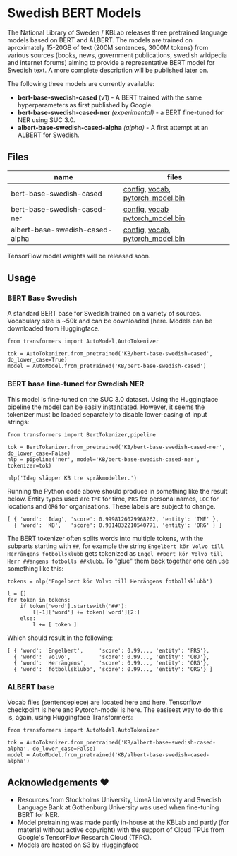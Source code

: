 # Swedish BERT Models

The National Library of Sweden / KBLab releases three pretrained language models based on BERT and ALBERT. The models are trained on aproximately 15-20GB of text (200M sentences, 3000M tokens) from various sources (books, news, government publications, swedish wikipedia and internet forums) aiming to provide a representative BERT model for Swedish text. A more complete description will be published later on.

The following three models are currently available:

- **bert-base-swedish-cased** (v1) - A BERT trained with the same hyperparameters as first published by Google.
- **bert-base-swedish-cased-ner** *(experimental)* - a BERT fine-tuned for NER using SUC 3.0.
- **albert-base-swedish-cased-alpha** *(alpha)* - A first attempt at an ALBERT for Swedish.

## Files

| **name**                        | **files** |
|---------------------------------|-----------|
| bert-base-swedish-cased         | [config](https://s3.amazonaws.com/models.huggingface.co/bert/KB/bert-base-swedish-cased/config.json), [vocab](https://s3.amazonaws.com/models.huggingface.co/bert/KB/bert-base-swedish-cased/vocab.txt), [pytorch_model.bin](https://s3.amazonaws.com/models.huggingface.co/bert/KB/bert-base-swedish-cased/pytorch_model.bin) |
| bert-base-swedish-cased-ner     | [config](https://s3.amazonaws.com/models.huggingface.co/bert/KB/bert-base-swedish-cased-ner/config.json), [vocab](https://s3.amazonaws.com/models.huggingface.co/bert/KB/bert-base-swedish-cased-ner/vocab.txt) [pytorch_model.bin](https://s3.amazonaws.com/models.huggingface.co/bert/KB/bert-base-swedish-cased-ner/pytorch_model.bin) |
| albert-base-swedish-cased-alpha | [config](https://s3.amazonaws.com/models.huggingface.co/bert/KB/albert-base-swedish-cased-alpha/config.json), [vocab](https://s3.amazonaws.com/models.huggingface.co/bert/KB/albert-base-swedish-cased-alpha/vocab.txt), [pytorch_model.bin](https://s3.amazonaws.com/models.huggingface.co/bert/KB/albert-base-swedish-cased-alpha/pytorch_model.bin) |

TensorFlow model weights will be released soon.

## Usage

### BERT Base Swedish

A standard BERT base for Swedish trained on a variety of sources. Vocabulary size is ~50k and can be downloaded [here. Models can be downloaded from Huggingface.

```
from transformers import AutoModel,AutoTokenizer

tok = AutoTokenizer.from_pretrained('KB/bert-base-swedish-cased', do_lower_case=True)
model = AutoModel.from_pretrained('KB/bert-base-swedish-cased')
```


### BERT base fine-tuned for Swedish NER

This model is fine-tuned on the SUC 3.0 dataset. Using the Huggingface pipeline the model can be easily instantiated. However, it seems the tokenizer must be loaded separately to disable lower-casing of input strings:

```
from transformers import BertTokenizer,pipeline

tok = BertTokenizer.from_pretrained('KB/bert-base-swedish-cased-ner', do_lower_case=False)
nlp = pipeline('ner', model='KB/bert-base-swedish-cased-ner', tokenizer=tok)

nlp('Idag släpper KB tre språkmodeller.')
```

Running the Python code above should produce in something like the result below. Entity types used are `TME` for time, `PRS` for personal names, `LOC` for locations and `ORG` for organisations. These labels are subject to change.

```
[ { 'word': 'Idag', 'score': 0.9998126029968262, 'entity': 'TME' },
  { 'word': 'KB',   'score': 0.9814832210540771, 'entity': 'ORG' } ]
```

The BERT tokenizer often splits words into multiple tokens, with the subparts starting with `##`, for example the string `Engelbert kör Volvo till Herrängens fotbollsklubb` gets tokenized as `Engel ##bert kör Volvo till Herr ##ängens fotbolls ##klubb`. To "glue" them back together one can use something like this:

```
tokens = nlp('Engelbert kör Volvo till Herrängens fotbollsklubb')

l = []
for token in tokens:
    if token['word'].startswith('##'):
        l[-1]['word'] += token['word'][2:]
    else:
        l += [ token ]
```

Which should result in the following:

```
[ { 'word': 'Engelbert',     'score': 0.99..., 'entity': 'PRS'},
  { 'word': 'Volvo',         'score': 0.99..., 'entity': 'OBJ'},
  { 'word': 'Herrängens',    'score': 0.99..., 'entity': 'ORG'},
  { 'word': 'fotbollsklubb', 'score': 0.99..., 'entity': 'ORG'} ]
```


### ALBERT base

Vocab files (sentencepiece) are located here and here. Tensorflow checkpoint is here and Pytorch-model is here. The easisest way to do this is, again, using Huggingface Transformers:

```
from transformers import AutoModel,AutoTokenizer

tok = AutoTokenizer.from_pretrained('KB/albert-base-swedish-cased-alpha', do_lower_case=False)
model = AutoModel.from_pretrained('KB/albert-base-swedish-cased-alpha')
```

## Acknowledgements ❤️

- Resources from Stockholms University, Umeå University and Swedish Language Bank at Gothenburg University was used when fine-tuning BERT for NER.
- Model pretraining was made partly in-house at the KBLab and partly (for material without active copyright) with the support of Cloud TPUs from Google's TensorFlow Research Cloud (TFRC).
- Models are hosted on S3 by Huggingface

